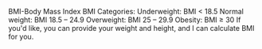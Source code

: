 BMI-Body Mass Index
BMI Categories:
Underweight: BMI < 18.5
Normal weight: BMI 18.5 – 24.9
Overweight: BMI 25 – 29.9
Obesity: BMI ≥ 30
If you'd like, you can provide your weight and height, and I can calculate BMI for you.

